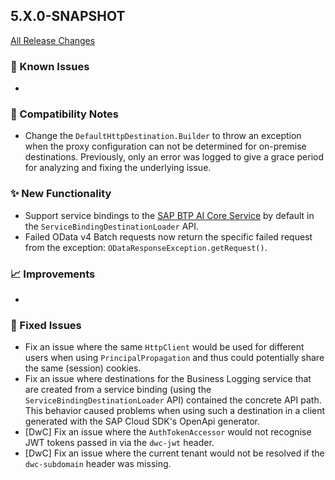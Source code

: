 ## 5.X.0-SNAPSHOT

[All Release Changes](https://github.com/SAP/cloud-sdk-java/releases)

### 🚧 Known Issues

- 

### 🔧 Compatibility Notes

- Change the `DefaultHttpDestination.Builder` to throw an exception when the proxy configuration can not be determined for on-premise destinations.
  Previously, only an error was logged to give a grace period for analyzing and fixing the underlying issue.

### ✨ New Functionality

- Support service bindings to the [SAP BTP AI Core Service](https://api.sap.com/api/AI_CORE_API) by default in the `ServiceBindingDestinationLoader` API.
- Failed OData v4 Batch requests now return the specific failed request from the exception: `ODataResponseException.getRequest()`.

### 📈 Improvements

- 

### 🐛 Fixed Issues

- Fix an issue where the same `HttpClient` would be used for different users when using `PrincipalPropagation` and thus could potentially share the same (session) cookies.
- Fix an issue where destinations for the Business Logging service that are created from a service binding (using the `ServiceBindingDestinationLoader` API) contained the concrete API path.
  This behavior caused problems when using such a destination in a client generated with the SAP Cloud SDK's OpenApi generator.
- [DwC] Fix an issue where the `AuthTokenAccessor` would not recognise JWT tokens passed in via the `dwc-jwt` header.
- [DwC] Fix an issue where the current tenant would not be resolved if the `dwc-subdomain` header was missing.
